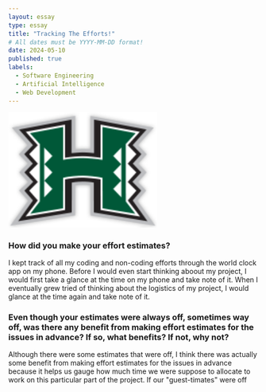 ```yaml
---
layout: essay
type: essay
title: "Tracking The Efforts!"
# All dates must be YYYY-MM-DD format!
date: 2024-05-10
published: true
labels:
  - Software Engineering
  - Artificial Intelligence
  - Web Development
---
```


<img src="../img/logo.png" width="300"> 

### How did you make your effort estimates?

I kept track of all my coding and non-coding efforts through the world clock app on my phone. Before I would even start thinking aboout my project, I would first take a glance at the time on my phone and take note of it. When I eventually grew tried of thinking about the logistics of my project, I would glance at the time again and take note of it. 

### Even though your estimates were always off, sometimes way off, was there any benefit from making effort estimates for the issues in advance? If so, what benefits? If not, why not?

Although there were some estimates that were off, I think there was actually some benefit from making effort estimates for the issues in advance because it helps us gauge how much time we were suppose to allocate to work on this particular part of the project. If our \"guest-timates\" were off  






